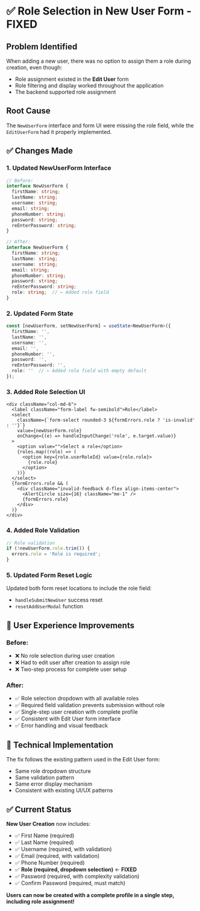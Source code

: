 # ✅ Role Selection in New User Form - FIXED

## **Problem Identified**
When adding a new user, there was no option to assign them a role during creation, even though:
- Role assignment existed in the **Edit User** form
- Role filtering and display worked throughout the application
- The backend supported role assignment

## **Root Cause**
The `NewUserForm` interface and form UI were missing the role field, while the `EditUserForm` had it properly implemented.

## **✅ Changes Made**

### **1. Updated NewUserForm Interface**
```typescript
// Before:
interface NewUserForm {
  firstName: string;
  lastName: string;
  username: string;
  email: string;
  phoneNumber: string;
  password: string;
  reEnterPassword: string;
}

// After:
interface NewUserForm {
  firstName: string;
  lastName: string;
  username: string;
  email: string;
  phoneNumber: string;
  password: string;
  reEnterPassword: string;
  role: string;  // ← Added role field
}
```

### **2. Updated Form State**
```typescript
const [newUserForm, setNewUserForm] = useState<NewUserForm>({
  firstName: '',
  lastName: '',
  username: '',
  email: '',
  phoneNumber: '',
  password: '',
  reEnterPassword: '',
  role: ''  // ← Added role field with empty default
});
```

### **3. Added Role Selection UI**
```tsx
<div className="col-md-6">
  <label className="form-label fw-semibold">Role</label>
  <select 
    className={`form-select rounded-3 ${formErrors.role ? 'is-invalid' : ''}`}
    value={newUserForm.role}
    onChange={(e) => handleInputChange('role', e.target.value)}
  >
    <option value="">Select a role</option>
    {roles.map((role) => (
      <option key={role.userRoleId} value={role.role}>
        {role.role}
      </option>
    ))}
  </select>
  {formErrors.role && (
    <div className="invalid-feedback d-flex align-items-center">
      <AlertCircle size={16} className="me-1" />
      {formErrors.role}
    </div>
  )}
</div>
```

### **4. Added Role Validation**
```typescript
// Role validation
if (!newUserForm.role.trim()) {
  errors.role = 'Role is required';
}
```

### **5. Updated Form Reset Logic**
Updated both form reset locations to include the role field:
- `handleSubmitNewUser` success reset
- `resetAddUserModal` function

## **🎯 User Experience Improvements**

### **Before**:
- ❌ No role selection during user creation
- ❌ Had to edit user after creation to assign role
- ❌ Two-step process for complete user setup

### **After**:
- ✅ Role selection dropdown with all available roles
- ✅ Required field validation prevents submission without role
- ✅ Single-step user creation with complete profile
- ✅ Consistent with Edit User form interface
- ✅ Error handling and visual feedback

## **🔧 Technical Implementation**

The fix follows the existing pattern used in the Edit User form:
- Same role dropdown structure
- Same validation pattern
- Same error display mechanism
- Consistent with existing UI/UX patterns

## **✅ Current Status**

**New User Creation** now includes:
- ✅ First Name (required)
- ✅ Last Name (required)  
- ✅ Username (required, with validation)
- ✅ Email (required, with validation)
- ✅ Phone Number (required)
- ✅ **Role (required, dropdown selection)** ← **FIXED**
- ✅ Password (required, with complexity validation)
- ✅ Confirm Password (required, must match)

**Users can now be created with a complete profile in a single step, including role assignment!**